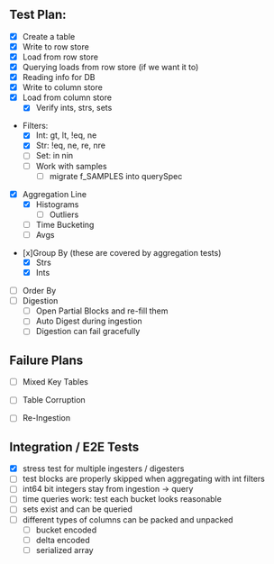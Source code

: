 Test Plan:
----------

  * [x] Create a table
  * [x] Write to row store
  * [x] Load from row store
  * [x] Querying loads from row store (if we want it to)
  * [x] Reading info for DB
  * [x] Write to column store
  * [x] Load from column store
    * [x] Verify ints, strs, sets
  * Filters:
    * [x] Int: gt, lt, !eq, ne
    * [x] Str: !eq, ne, re, nre
    * [ ] Set: in nin
    * [ ] Work with samples
      * [ ] migrate f_SAMPLES into querySpec
  * [x] Aggregation Line
    * [x] Histograms
      * [ ] Outliers
    * [ ] Time Bucketing
    * [ ] Avgs
  * [x]Group By (these are covered by aggregation tests)
    * [x] Strs
    * [x] Ints
  * [ ] Order By
  * [ ] Digestion
    * [ ] Open Partial Blocks and re-fill them
    * [ ] Auto Digest during ingestion
    * [ ] Digestion can fail gracefully

Failure Plans
-------------

  * [ ] Mixed Key Tables
  * [ ] Table Corruption
  * [ ] Re-Ingestion


Integration / E2E Tests
------------------

  * [x] stress test for multiple ingesters / digesters
  * [ ] test blocks are properly skipped when aggregating with int filters
  * [ ] int64 bit integers stay from ingestion -> query
  * [ ] time queries work: test each bucket looks reasonable
  *  [ ] sets exist and can be queried
  * [ ] different types of columns can be packed and unpacked
    * [ ] bucket encoded
    * [ ] delta encoded
    * [ ] serialized array
